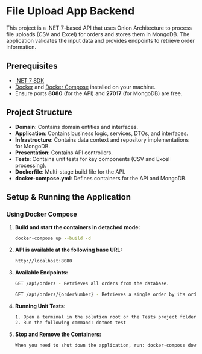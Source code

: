 # File Upload App Backend

This project is a .NET 7-based API that uses Onion Architecture to process file uploads (CSV and Excel) for orders and stores them in MongoDB. The application validates the input data and provides endpoints to retrieve order information.

## Prerequisites

- [.NET 7 SDK](https://dotnet.microsoft.com/download/dotnet/7.0)
- [Docker](https://docs.docker.com/get-docker/) and [Docker Compose](https://docs.docker.com/compose/install/) installed on your machine.
- Ensure ports **8080** (for the API) and **27017** (for MongoDB) are free.

## Project Structure

- **Domain**: Contains domain entities and interfaces.
- **Application**: Contains business logic, services, DTOs, and interfaces.
- **Infrastructure**: Contains data context and repository implementations for MongoDB.
- **Presentation**: Contains API controllers.
- **Tests**: Contains unit tests for key components (CSV and Excel processing).
- **Dockerfile**: Multi-stage build file for the API.
- **docker-compose.yml**: Defines containers for the API and MongoDB.

## Setup & Running the Application

### Using Docker Compose

1. **Build and start the containers in detached mode:**
   ```sh
   docker-compose up --build -d 
   

2. **API is available at the following base URL:**
    ```sh
    http://localhost:8080


3. **Available Endpoints:**
    ```sh
    GET /api/orders - Retrieves all orders from the database.
    
    GET /api/orders/{orderNumber} - Retrieves a single order by its order number. i.e http://localhost:8080/api/orders/ORDER1

4. **Running Unit Tests:**
    ```sh
    1. Open a terminal in the solution root or the Tests project folder
    2. Run the following command: dotnet test
 

5. **Stop and Remove the Containers:**
    ```sh
    When you need to shut down the application, run: docker-compose down     